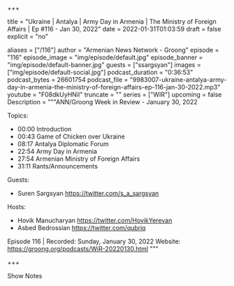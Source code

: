 
+++

title = "Ukraine | Antalya | Army Day in Armenia | The Ministry of Foreign Affairs |  Ep #116 - Jan 30, 2022"
date = 2022-01-31T01:03:59
draft = false
explicit = "no"

aliases = ["/116"]
author = "Armenian News Network - Groong"
episode = "116"
episode_image = "img/episode/default.jpg"
episode_banner = "img/episode/default-banner.jpg"
guests = ["ssargsyan"]
images = ["img/episode/default-social.jpg"]
podcast_duration = "0:36:53"
podcast_bytes = 26601754
podcast_file = "9983007-ukraine-antalya-army-day-in-armenia-the-ministry-of-foreign-affairs-ep-116-jan-30-2022.mp3"
youtube = "F08dkUyHNiI"
truncate = ""
series = ["WIR"]
upcoming = false
Description = """ANN/Groong Week in Review - January 30, 2022

Topics:
* 00:00 Introduction
* 00:43 Game of Chicken over Ukraine
* 08:17 Antalya Diplomatic Forum
* 22:54 Army Day in Armenia
* 27:54 Armenian Ministry of Foreign Affairs
* 31:11 Rants/Announcements

Guests:
* Suren Sargsyan https://twitter.com/s_a_sargsyan

Hosts:
* Hovik Manucharyan https://twitter.com/HovikYerevan
* Asbed Bedrossian https://twitter.com/qubriq

Episode 116 | Recorded: Sunday, January 30, 2022
Website: https://groong.org/podcasts/WiR-20220130.html
"""

+++

Show Notes

